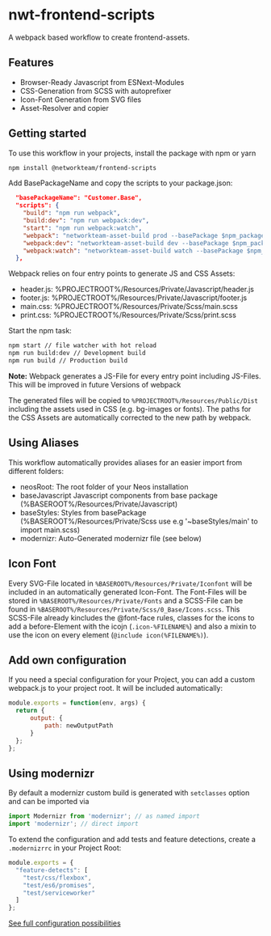 # nwt-frontend-scripts
A webpack based workflow to create frontend-assets.

## Features
* Browser-Ready Javascript from ESNext-Modules
* CSS-Generation from SCSS with autoprefixer
* Icon-Font Generation from SVG files
* Asset-Resolver and copier

## Getting started

To use this workflow in your projects, install the package with npm or yarn

```bash
npm install @networkteam/frontend-scripts
```

Add BasePackageName and copy the scripts to your package.json:

```json
  "basePackageName": "Customer.Base",
  "scripts": {
    "build": "npm run webpack",
    "build:dev": "npm run webpack:dev",
    "start": "npm run webpack:watch",
    "webpack": "networkteam-asset-build prod --basePackage $npm_package_basePackageName",
    "webpack:dev": "networkteam-asset-build dev --basePackage $npm_package_basePackageName",
    "webpack:watch": "networkteam-asset-build watch --basePackage $npm_package_basePackageName"
  },
```

Webpack relies on four entry points to generate JS and CSS Assets:

* header.js: %PROJECTROOT%/Resources/Private/Javascript/header.js
* footer.js: %PROJECTROOT%/Resources/Private/Javascript/footer.js
* main.css: %PROJECTROOT%/Resources/Private/Scss/main.scss
* print.css: %PROJECTROOT%/Resources/Private/Scss/print.scss

Start the npm task:

```bash
npm start // file watcher with hot reload
npm run build:dev // Development build
npm run build // Production build
```

**Note:** Webpack generates a JS-File for every entry point including JS-Files. This will be improved in future Versions of webpack

The generated files will be copied to `%PROJECTROOT%/Resources/Public/Dist` including the assets used in CSS (e.g. bg-images or fonts). The paths for the CSS Assets are automatically corrected to the new path by webpack.

## Using Aliases

This workflow automatically provides aliases for an easier import from different folders:

* neosRoot: The root folder of your Neos installation
* baseJavascript Javascript components from base package (%BASEROOT%/Resources/Private/Javascript)
* baseStyles: Styles from basePackage (%BASEROOT%/Resources/Private/Scss use e.g '~baseStyles/main' to import main.scss)
* modernizr: Auto-Generated modernizr file (see below)

## Icon Font

Every SVG-File located in `%BASEROOT%/Resources/Private/Iconfont` will be included in an automatically generated Icon-Font. The Font-Files will be stored in `%BASEROOT%/Resources/Private/Fonts` and a SCSS-File can be found in `%BASEROOT%/Resources/Private/Scss/0_Base/Icons.scss`. This SCSS-File already kincludes the @font-face rules, classes for the icons to add a before-Element with the icojn (`.icon-%FILENAME%`) and also a mixin to use the icon on every element (`@include icon(%FILENAME%)`).

## Add own configuration

If you need a special configuration for your Project, you can add a custom webpack.js to your project root. It will be included automatically:

```Javascript
module.exports = function(env, args) {
  return {
      output: {
          path: newOutputPath
      }
  };
};
```

## Using modernizr

By default a modernizr custom build is generated with `setclasses` option and can be imported via

```Javascript
import Modernizr from 'modernizr'; // as named import
import 'modernizr'; // direct import
```

To extend the configuration and add tests and feature detections, create a `.modernizrrc` in your Project Root:

```Javascript
module.exports = {
  "feature-detects": [
    "test/css/flexbox",
    "test/es6/promises",
    "test/serviceworker"
  ]
};
```

[See full configuration possibilities](https://github.com/Modernizr/Modernizr/blob/master/lib/config-all.json)